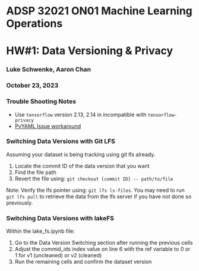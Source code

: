 # ADSP 32021 ON01 Machine Learning Operations
# HW#1: Data Versioning & Privacy
### Luke Schwenke, Aaron Chan
### October 23, 2023


### Trouble Shooting Notes
* Use `tensorflow` version 2.13, 2.14 in incompatible with `tensorflow-privacy`
* [PyYAML Issue workaround](https://github.com/yaml/pyyaml/issues/736)

### Switching Data Versions with Git LFS

Assuming your dataset is being tracking using git lfs already.

1. Locate the commit ID of the data version that you want
2. Find the file path
3. Revert the file using: `git checkout [commit ID] -- path/to/file`

Note: Verify the lfs pointer using: `git lfs ls-files`. You may need to run `git lfs pull` to retrieve the data from the lfs server if you have not done so previously.

### Switching Data Versions with lakeFS

Within the lake_fs.ipynb file:

1. Go to the Data Version Switching section after running the previous cells
2. Adjust the commid_ids index value on line 6 with the ref variable to 0 or 1 for v1 (uncleaned) or v2 (cleaned)
3. Run the remaining cells and confirm the dataset version
